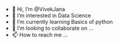 - 👋 Hi, I’m @VivekJana
- 👀 I’m interested in Data Science
- 🌱 I’m currently learning Basics of python
- 💞️ I’m looking to collaborate on ...
- 📫 How to reach me ...

<!---
VivekJana/VivekJana is a ✨ special ✨ repository because its `README.md` (this file) appears on your GitHub profile.
You can click the Preview link to take a look at your changes.
--->
